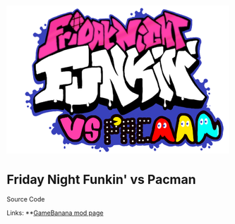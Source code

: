 
![Kade Engine logo](assets/preload/images/KadeEngineLogo.png)

# Friday Night Funkin' vs Pacman

Source Code

Links: **[GameBanana mod page](https://gamebanana.com/mods/319592)

